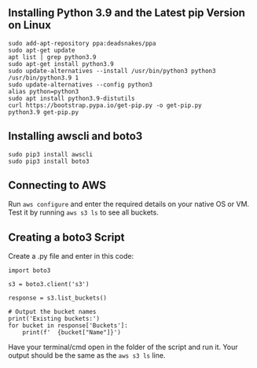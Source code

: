 ## Installing Python 3.9 and the Latest pip Version on Linux
```
sudo add-apt-repository ppa:deadsnakes/ppa
sudo apt-get update
apt list | grep python3.9
sudo apt-get install python3.9
sudo update-alternatives --install /usr/bin/python3 python3 /usr/bin/python3.9 1
sudo update-alternatives --config python3
alias python=python3
sudo apt install python3.9-distutils
curl https://bootstrap.pypa.io/get-pip.py -o get-pip.py
python3.9 get-pip.py
```
## Installing awscli and boto3
```
sudo pip3 install awscli
sudo pip3 install boto3
```
## Connecting to AWS
Run `aws configure` and enter the required details on your native OS or VM. Test it by running `aws s3 ls` to see all buckets.

## Creating a boto3 Script
Create a .py file and enter in this code:
```
import boto3

s3 = boto3.client('s3')

response = s3.list_buckets()

# Output the bucket names
print('Existing buckets:')
for bucket in response['Buckets']:
    print(f'  {bucket["Name"]}')
```
Have your terminal/cmd open in the folder of the script and run it. Your output should be the same as the `aws s3 ls` line.
